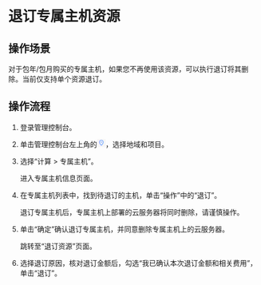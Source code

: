 # 退订专属主机资源<a name="deh_01_0030"></a>

## 操作场景<a name="section14930131441415"></a>

对于包年/包月购买的专属主机，如果您不再使用该资源，可以执行退订将其删除。当前仅支持单个资源退订。

## 操作流程<a name="section5421111716241"></a>

1.  登录管理控制台。
2.  单击管理控制台左上角的![](figures/icon-region.png)，选择地域和项目。
3.  选择“计算 \> 专属主机”。

    进入专属主机信息页面。

4.  在专属主机列表中，找到待退订的主机，单击“操作”中的“退订”。

    退订专属主机后，专属主机上部署的云服务器将同时删除，请谨慎操作。

5.  单击“确定”确认退订专属主机，并同意删除专属主机上的云服务器。

    跳转至“退订资源”页面。

6.  选择退订原因，核对退订金额后，勾选“我已确认本次退订金额和相关费用”，单击“退订”。

